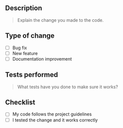 ## Description  
> Explain the change you made to the code.  

## Type of change  
- [ ] Bug fix  
- [ ] New feature  
- [ ] Documentation improvement  

## Tests performed  
> What tests have you done to make sure it works?  

## Checklist  
- [ ] My code follows the project guidelines  
- [ ] I tested the change and it works correctly  
